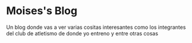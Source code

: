 # Moises's Blog
Un blog donde vas a ver varias cositas interesantes como los integrantes del club de atletismo de donde yo entreno y entre otras cosas
